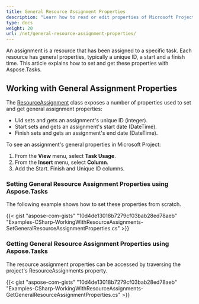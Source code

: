 ```yaml
---
title: General Resource Assignment Properties
description: "Learn how to read or edit properties of Microsoft Project (MPP/XML) resource assignments using Aspose.Tasks for .NET."
type: docs
weight: 20
url: /net/general-resource-assignment-properties/
---
```


An assignment is a resource that has been assigned to a specific task. Each resource has general properties, typically a unique ID, a start and a finish time. This article explains how to set and get these properties with Aspose.Tasks.

## **Working with General Assignment Properties**
The [ResourceAssignment](https://reference.aspose.com/tasks/net/aspose.tasks/resourceassignment) class exposes a number of properties used to set and get general assignment properties:

- Uid sets and gets an assignment's unique ID (integer).
- Start sets and gets an assignment's start date (DateTime).
- Finish sets and gets an assignment's end date (DateTime).

To see an assignment's general properties in Microsoft Project:

1. From the **View** menu, select **Task Usage**.
2. From the **Insert** menu, select **Column**.
3. Add the Start. Finish and Unique ID columns.

### **Setting General Resource Assignment Properties using Aspose.Tasks**
The following example shows how to set these properties from scratch.

{{< gist "aspose-com-gists" "10d4de13018b7279cf03bab28ed78aeb" "Examples-CSharp-WorkingWithResourceAssignments-SetGeneralResourceAssignmentProperties.cs" >}}

### **Getting General Resource Assignment Properties using Aspose.Tasks**
The resource assignment properties can be accessed by traversing the project's ResourceAssignments property.

{{< gist "aspose-com-gists" "10d4de13018b7279cf03bab28ed78aeb" "Examples-CSharp-WorkingWithResourceAssignments-GetGeneralResourceAssignmentProperties.cs" >}}
